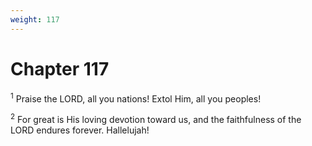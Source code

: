 ```yaml
---
weight: 117
---
```


# Chapter 117

<sup>1</sup> Praise the LORD, all you nations! Extol Him, all you peoples! 

<sup>2</sup> For great is His loving devotion toward us, and the faithfulness of the LORD endures forever. Hallelujah! 


